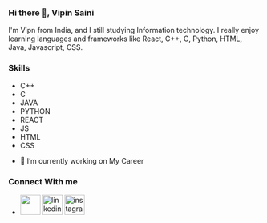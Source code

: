 ### Hi there 👋, Vipin Saini

I'm Vipn from India, and I still studying Information technology.
I really enjoy learning languages and frameworks like React, C++, C, Python, HTML, Java, Javascript, CSS.

### Skills

* C++ 
* C
* JAVA
* PYTHON
* REACT
* JS
* HTML
* CSS

- 🔭 I’m currently working on My Career 

### Connect With me 

-
    [<img src='https://cdn3.iconfinder.com/data/icons/inficons/512/github.png' height='40'>](https://github.com/vipinsaini21)  [<img src='https://brandlogos.net/wp-content/uploads/2016/06/linkedin-logo.png' alt='linkedin' height='40'>](https://www.linkedin.com/in/vipin-saini-82bb1b226/)  [<img src='https://icon-library.com/images/instagram-circle-icon-png/instagram-circle-icon-png-18.jpg' alt='instagram' height='40'>](https://www.instagram.com/vipin_saini_21/)  



